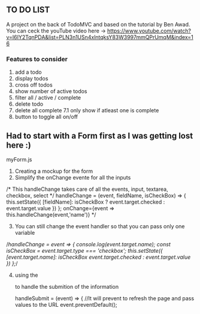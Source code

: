 

## TO DO LIST 

A project on the back of TodoMVC and based on the tutorial by Ben Awad. 
You can ceck the youTube video here -> https://www.youtube.com/watch?v=I6IY2TqnPDA&list=PLN3n1USn4xlntqksY83W3997mmQPrUmqM&index=16

### Features to consider 
1. add a todo
2. display todos
3. cross off todos
4. show number of active todos 
5. filter all / active / complete
6. delete todo
7. delete all complete
    7.1 only show if atleast one is complete 
8. button to toggle all on/off 


## Had to start with a Form first as I was getting lost here :) 

myForm.js

1. Creating a mockup for the form
2. Simplify the onChange evente for all the inputs
 
 /* This handleChange takes care of all the events, input, textarea, checkbox, select */
    handleChange = (event, fieldName, isCheckBox) => {
        this.setState({ [fieldName]: isCheckBox ? event.target.checked : event.target.value })
    };
    onChange={event => this.handleChange(event,'name')} */

3. You can still change the event handler so that you can pass only one variable

   
 /*handleChange = event => {
            console.log(event.target.name);
            const isCheckBox = event.target.type === 'checkbox';
            this.setState({ [event.target.name]: isCheckBox event.target.checked : event.target.value })
    };*/

4. using the <form> to handle the submition of the information

    <form onSubmit={this.handleSubmit}>
    handleSubmit = (event) => {
        //It will prevent to refresh the page and pass values to the URL
        event.preventDefault();    
